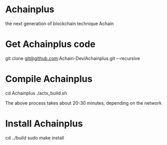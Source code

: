 # Achainplus
the next generation of blockchain  technique Achain 

# Get Achainplus code
git clone git@github.com:Achain-Dev/Achainplus.git --recursive

# Compile Achainplus
cd Achainplus
./actx_build.sh

The above process takes about 20-30 minutes, depending on the network

# Install Achainplus
cd ../build
sudo make install
